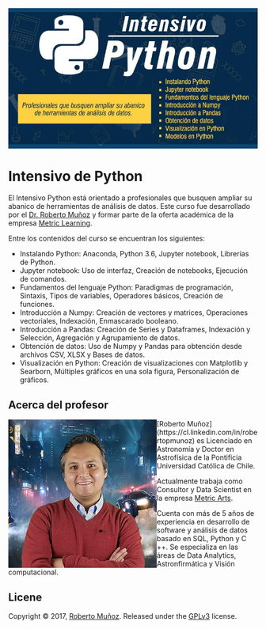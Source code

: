 <img style="display:block; margin: 0 auto;" src="figures/banner intensivo de python.jpg" width="600">

# Intensivo de Python

El Intensivo Python está orientado a profesionales que busquen ampliar su abanico de herramientas de análisis de datos. Este curso fue desarrollado por el [Dr. Roberto Muñoz](https://cl.linkedin.com/in/robertopmunoz) y formar parte de la oferta académica de la empresa [Metric Learning](https://welcu.com/metric-learning).

Entre los contenidos del curso se encuentran los siguientes:

- Instalando Python: Anaconda, Python 3.6, Jupyter notebook, Librerías de Python.
- Jupyter notebook: Uso de interfaz, Creación de notebooks, Ejecución de comandos.
- Fundamentos del lenguaje Python: Paradigmas de programación, Sintaxis, Tipos de variables, Operadores básicos, Creación de funciones.
- Introducción a Numpy: Creación de vectores y matrices, Operaciones vectoriales, Indexación, Enmascarado booleano.
- Introducción a Pandas: Creación de Series y Dataframes, Indexación y Selección, Agregación y Agrupamiento de datos.
- Obtención de datos: Uso de Numpy y Pandas para obtención desde archivos CSV, XLSX y Bases de datos.
- Visualización en Python: Creación de visualizaciones con Matplotlib y Searborn, Múltiples gráficos en una sola figura, Personalización de gráficos.

## Acerca del profesor

<img style="float: left;" src="figures/perfil Roberto Munoz.jpg" width="300">

<p>
[Roberto Muñoz](https://cl.linkedin.com/in/robertopmunoz) es Licenciado en Astronomía y Doctor en Astrofísica de la Pontificia Universidad Católica de Chile.

Actualmente trabaja como Consultor y Data Scientist en la empresa [Metric Arts](http://www.metricarts.com/).

Cuenta con más de 5 años de experiencia en desarrollo de software y análisis de datos basado en SQL, Python y C ++. Se especializa en las áreas de Data Analytics, Astronfirmática y Visión computacional.
</p>


## Licene

Copyright &copy; 2017, [Roberto Muñoz](https://github.com/rpmunoz). Released under the [GPLv3](https://github.com/MetricLearning/intensivo_python/blob/master/LICENSE) license.

